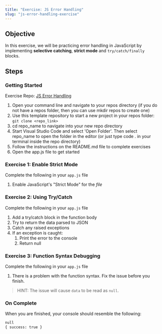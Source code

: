 ```yaml
---
title: "Exercise: JS Error Handling"
slug: "js-error-handling-exercise"
---
```


## Objective

In this exercise, we will be practicing error handling in JavaScript by implementing **selective catching**, **strict mode** and `try/catch/finally` blocks.

## Steps

### Getting Started

Exercise Repo: [JS Error Handling](https://github.com/Bryantellius/JavaScript_Error_Handling)

1. Open your command line and navigate to your repos directory (if you do not have a repos folder, then you can use mkdir repos to create one)
2. Use this template repository to start a new project in your repos folder: `git clone <repo_link>`
3. cd repo_name to navigate into your new repo directory
4. Start Visual Studio Code and select 'Open Folder'. Then select repo_name to open the folder in the editor (or just type code . in your terminal inside the repo directory)
5. Follow the instructions on the README.md file to complete exercises
6. Open the app.js file to get started

### Exercise 1: Enable Strict Mode

Complete the following in your `app.js` file

1. Enable JavaScript's "Strict Mode" for the _file_

### Exercise 2: Using Try/Catch

Complete the following in your `app.js` file

1. Add a try/catch block in the function body
2. Try to return the data parsed to JSON
3. Catch any raised exceptions
4. If an exception is caught:
   1. Print the error to the console
   2. Return null

### Exercise 3: Function Syntax Debugging

Complete the following in your `app.js` file

1. There is a problem with the function syntax. Fix the issue before you finish.

> HINT: The issue will cause `data` to be read as `null`.

### On Complete

When you are finished, your console should resemble the following:

```txt
null
{ success: true }
```
